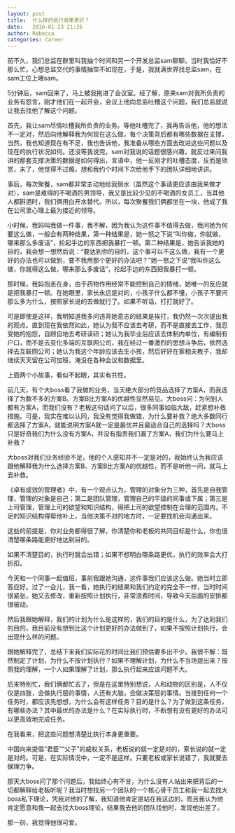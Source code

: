 ```yaml
---
layout: post
title:  什么样的执行效果更好？ 
date:   2016-01-23 21:26
author: Rebecca
categories: Career
---
```


前不久，我们总监在群里叫我抽个时间和另一个开发总监sam聊聊。当时我恰好不那么忙，心想总监交代的事情抽空不如现在，于是，我就满世界找总监sam，在sam工位上堵sam。

<!-- more -->

5分钟后，sam回来了，马上被我拖进了会议室。经了解，原来sam对我所负责的业务有怨言，刚才他们在一起开会，会议上他向总监吐槽这个问题，我们总监就说让我去找他了解这个问题。

首先，我让sam尽情吐槽我所负责的业务。等他吐槽完了，我再告诉他，他的想法不一定对，然后向他解释我为何现在这么做，每个决策背后都有哪些数据在支撑，当然，我也知道现在有不足，我也告诉他，我准备从哪些方面去改进这些问题以及现在的执行状况如何。还没等我说完，sam对我说的话题很感兴趣，就反过来问我讲的那套支撑决策的数据是如何得出，言语中，他一反刚才的吐槽态度，反而是欣赏，末了，他觉得不过瘾，想和我约个时间下次给他手下的团队详细地讲讲。

事后，每次聚餐，sam都非常主动地给我倒水（虽然这个事请更应该由我来做才对），sam是难得的不喝酒的男领导，我又是比较少见的不喝酒的女员工，当其他人都斟酒时，我们俩用白开水替代。所以，每次聚餐我们俩都坐在一块，他成了我在公司里心理上最为接近的领导。

小时候，我妈叫我做一件事，我不解，因为我认为这件事不值得去做，我问她为何要这么做，一般会有两种结果，第一种结果是，她一怒之下说“叫你做，你就做，哪来那么多废话”，抡起手边的东西把我暴打一顿。第二种结果是，她告诉我她的目的，我会想一想然后说：“要达到你的目的，这个事可以不这么做，我有一个更好的办法也可以做到，要不我用那个更好的办法吧？”她一怒之下说“我叫你这么做，你就得这么做，哪来那么多废话”，抡起手边的东西把我暴打一顿。

那时候，我妈抱恙在身，由于药物作用经常不能控制自己的情绪，她唯一的反应就是把我暴打一顿。在她眼里，家长永远是对的，小孩子什么都不懂，小孩子不要问那么多为什么，按照家长说的去做就行了。如果不听话，打打就好了。

可是即使是这样，我明知道我多问违背她意志的结果是挨打，我仍然一次次提出我的观点。直到现在我依然如此，她认为我不应该去考研，而不是直接去工作，我忍受她的抱怨，自顾自地去考研读研；她认为我毕业后应该去体制内单位，有编制有户口，而不是去变化多端的互联网公司，我在经过一番激烈的思想斗争后，依然选择去互联网公司；她认为我这个年龄应该去生小孩，然后好好在家相夫教子，我却继续天天留在公司加班，淹没在各种会议和数据里。

上面两个小故事，看似不起眼，其实有共性。

前几天，有个大boss看了我做的业务，当天绝大部分的竞品选择了方案A，而我选择了为数不多的方案B。方案B比方案A的优越性显然易见。大boss问：为何别人都有方案A，而我们没有？老板这句话问了以后，很多同事如临大敌，赶紧想补救措施。可是，我实在难以认同，我没有觉得我做错，为什么要补救？绝大多数同行都选择了方案A，就能说明方案A就一定是最优并且最适合自己的选择吗？大boss只是好奇我们为什么没有方案A，并没有指责我们漏了方案A，我们为什么要马上补救？ 

大boss对我们业务经验不足，他的个人感知并不一定是对的，我始终认为我应该跟他解释我为什么选择方案B、方案B比方案A的优越性，而不是听他一问，就马上去补救。

《卓有成效的管理者》中，有一个观点认为，管理的对象分为三种，首先是自我管理，管理的对象是自己；第二是团队管理，管理自己的平级的同事或下属；第三是上司管理，管理上司的欲望和知识结构，得把上司的欲望控制在合理的范围内，不足的知识结构得帮他补上，当他决策不对的地方时，一定要找机会沟通出来。

这些的前提是，你对业务都得很了解，你清楚你和老板的共同目标是什么，你也很清楚哪条路能更好地达到目的。

如果不清楚目的，执行时就会出错；如果不想明白哪条路更优，执行的效率会大打折扣。

今天和一个同事一起值班，事前我跟她沟通，这件事我们应该这么做。她当时立即答应好。过了一会儿，我一看，她执行的结果和我们约定的完全不一样，当时时间很紧张，她又去修改，重新按照计划执行，非常浪费时间，导致今天后面的安排都很被动。

然后我跟她解释，我们的计划为什么是这样的，我们的目的是什么，为了达到我们的目的，我目前没有想到比这个计划更好的办法做到了，如果不按照计划执行，会出现什么样的问题。

跟她解释完了，总结下来我们实际花的时间比我们预估要多出不少。我很不解：既然制定了计划，为什么不按计划执行？如果不理解计划，为什么不当场提出来？按照我的理解，一个人如果理解了计划，那么执行起来应该问题不大。

后来特别忙，我们俩都忙去了，但是在这里特别想说，人和动物的区别是，人不仅仅是四肢，会做执行层的事情，人还有大脑，会做决策层的事情。当接到任何一个任务时，都应该先想想，为什么会有这样任务？目的是什么？为了做到这条任务，有哪些办法？其中最优的办法是什么？在实际执行时，不断想有没有更好的办法可以更高效地完成任务。

在我看来，把这些问题想清楚比执行本身更重要。

中国向来提倡“君臣”“父子”的威权关系，老板说的就一定是对的，家长说的就一定是对的。可是，在实际情况中，一定不是这样。只要老板或家长说错了，我就要去据理力争。

那天大boss问了那个问题后，我始终心有不甘，为什么没有人站出来把背后的一切都解释给老板听呢？我当时想找另一个团队的一个核心骨干员工和我一起去找大boss私下理论，凭我对他的了解，我知道他肯定是站在我这边的，而且我认为他肯定愿意和我一起去找大boss理论，结果我去他的团队找他时，发现他出差了。

那一刻，我觉得他很可爱。
